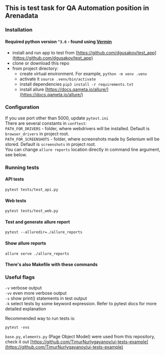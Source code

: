 ## This is test task for QA Automation position in Arenadata

### Installation
#### Required python version ```^3.6``` - found using [Vermin](https://github.com/netromdk/vermin)
 - install and run app to test from [https://github.com/dgusakov/test_app](https://github.com/dgusakov/test_app)
 - clone or download this repo
 - from project directory:
    - create virtual environment. For example, ```python -m venv .venv```
    - activate it ```source .venv/bin/activate```
    - install dependencies ```pip3 install -r requirements.txt```
    - install allure [https://docs.qameta.io/allure/](https://docs.qameta.io/allure/)
### Configuration
If you use port other than 5000, update ```pytest.ini```\
There are several constants in ```conftest```:\
```PATH_FOR_DRIVERS``` - folder, where webdrivers will be installed. Default is ```browser_drivers``` in project root.\
```PATH_FOR_SCREENSHOTS``` - folder, where screenshots made by Selenium will be stored. Default is ```screenshots``` in project root.\
You can change ```allure reports``` location directly in command line argument, see below.
### Running tests
#### API tests
```
pytest tests/test_api.py
```
#### Web tests
```
pytest tests/test_web.py
```
#### Test and generate allure report
```
pytest --alluredir=./allure_reports
```
#### Show allure reports
```
allure serve ./allure_reports
```
#### There's also Makefile with these commands
### Useful flags
```-v``` verbose output\
```-vv``` even more verbose output\
```-s``` show print() statements in test output\
```-k``` select tests by some keyword expression. Refer to pytest docs for more detailed explanation

Recommended way to run tests is:
```
pytest -vvs
```
```base.py```, ```elements.py``` (Page Object Model) were used from this repository, check it out [https://github.com/TimurNurlygayanov/ui-tests-example](https://github.com/TimurNurlygayanov/ui-tests-example)